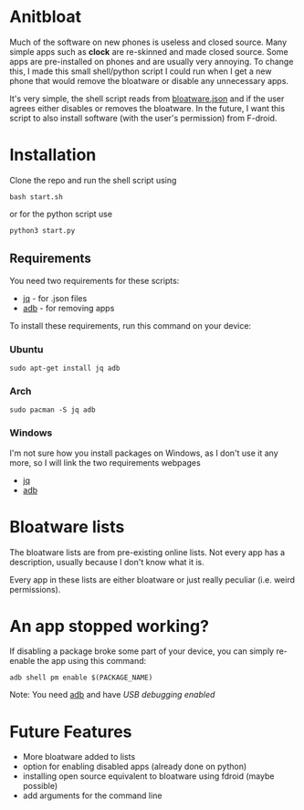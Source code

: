 # Anitbloat
Much of the software on new phones is useless and closed source. Many simple apps such as **clock** are re-skinned and made closed source. Some apps are pre-installed on phones and are usually very annoying. To change this, I made this small shell/python script I could run when I get a new phone that would remove the bloatware or disable any unnecessary apps.

It's very simple, the shell script reads from [bloatware.json](bloatware.json) and if the user agrees either disables or removes the bloatware. In the future, I want this script to also install software (with the user's permission) from F-droid.

# Installation
Clone the repo and run the shell script using
```
bash start.sh
```
or for the python script use
```
python3 start.py
```
## Requirements
You need two requirements for these scripts:
* [jq](https://jqlang.github.io/jq/download/) - for .json files
* [adb](https://developer.android.com/tools/adb) - for removing apps
  
To install these requirements, run this command on your device:

### Ubuntu
```
sudo apt-get install jq adb
```
### Arch
```
sudo pacman -S jq adb
```
### Windows
I'm not sure how you install packages on Windows, as I don't use it any more, so I will link the two requirements webpages
* [jq](https://jqlang.github.io/jq/download/)
* [adb](https://developer.android.com/tools/adb)



# Bloatware lists
The bloatware lists are from pre-existing online lists. Not every app has a description, usually because I don't know what it is.

Every app in these lists are either bloatware or just really peculiar (i.e. weird permissions).

# An app stopped working?
If disabling a package broke some part of your device, you can simply re-enable the app using this command:
```
adb shell pm enable $(PACKAGE_NAME)
```
Note: You need [adb](https://www.xda-developers.com/install-adb-windows-macos-linux/) and have *USB debugging enabled*

# Future Features
* More bloatware added to lists
* option for enabling disabled apps (already done on python)
* installing open source equivalent to bloatware using fdroid (maybe possible)
* add arguments for the command line

